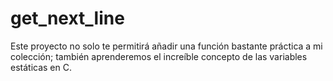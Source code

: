 # get_next_line
Este proyecto no solo te permitirá añadir una función bastante práctica a mi colección;
también aprenderemos el increíble concepto de las variables estáticas en C.
